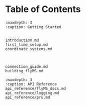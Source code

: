 # Table of Contents

```{toctree}
:maxdepth: 3
:caption: Getting Started


introduction.md
first_time_setup.md
coordinate_systems.md



connection_guide.md
building_flyMS.md
```


```{toctree}
:maxdepth: 3
:caption: API Reference
api_reference/flyMS_docs.md
api_reference/logging.md
api_reference/pru.md

```
